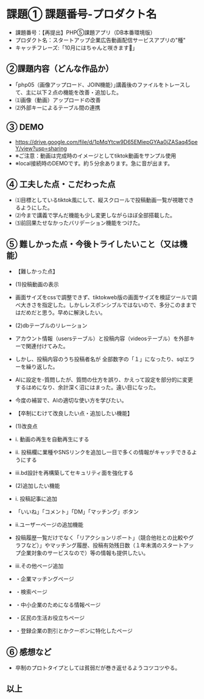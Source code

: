 # 課題① 課題番号-プロダクト名
- 課題番号：【再提出】PHP⑤課題アプリ（DB本番環境版）
- プロダクト名：スタートアップ企業広告動画配信サービスアプリの"種"
- キャッチフレーズ:「10月にはちゃんと咲きます🌸」

## ②課題内容（どんな作品か）
- ｢php05（画像アップロード、JOIN機能）｣講義後のファイルをトレースして、主に以下２点の機能を改善・追加した。
- ⑴画像（動画）アップロードの改善
- ⑵外部キーによるテーブル間の連携

## ③ DEMO
- https://drive.google.com/file/d/1pMqYtcw9D65EMiepGYAa0jZASaq45peY/view?usp=sharing
- ※ご注意：動画は完成時のイメージとしてtiktok動画をサンプル使用
- ※local接続時のDEMOです。約５分余あります。急に音が出ます。

## ④ 工夫した点・こだわった点
- ⑴目標としているtiktok風にして、縦スクロールで投稿動画一覧が視聴できるようにした。
- ⑵今まで講義で学んだ機能も少し変更しながらほぼ全部搭載した。
- ⑶前回果たせなかったバリデーション機能をつけた。

## ⑤ 難しかった点・今後トライしたいこと（又は機能）
- 【難しかった点】
- (1)投稿動画の表示
- 画面サイズをcssで調整できず、tiktokweb版の画面サイズを検証ツールで調べ大きさを指定した。しかしレスポンシブルではないので、多分このままではだめだと思う。早めに解決したい。
- (2)dbテーブルのリレーション
- アカウント情報（usersテーブル）と投稿内容（videosテーブル）を外部キーで関連付けてみた。
- しかし、投稿内容のうち投稿者名が 全部数字の「１」になったり、sqlエラーを繰り返した。
- AIに設定を-質問したが、質問の仕方を誤り、かえって設定を部分的に変更するはめになり、余計深く沼にはまった。遠い目になった。
- 今度の補習で、AIの適切な使い方を学びたい。

- 【卒制にむけて改良したい点・追加したい機能】
- (1)改良点
- i. 動画の再生を自動再生にする
- ⅱ. 投稿欄に業種やSNSリンクを追加し一目で多くの情報がキャッチできるようにする
- ⅲ.bd設計を再構築してセキュリティ面を強化する
- (2)追加したい機能
- i. 投稿記事に追加
-   「いいね」「コメント」「DM」「マッチング」ボタン
- ⅱ.ユーザーページの追加機能
-  投稿履歴一覧だけでなく「リアクションリポート」（競合他社との比較やグラフなど）」やマッチング履歴、投稿有効残日数（１年未満のスタートアップ企業対象のサービスなので）等の情報も提供したい。
- ⅲ.その他ページ追加
-   ・企業マッチングページ
-   ・検索ページ
-   ・中小企業のためになる情報ページ
-   ・区民の生活お役立ちページ
-   ・登録企業の割引とかクーポンに特化したページ

## ⑥ 感想など
- 卒制のプロトタイプとしては貧弱だが巻き返せるようコツコツやる。

## 以上
